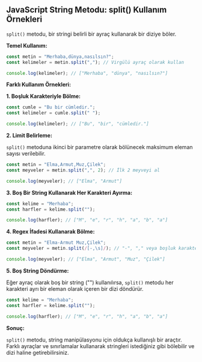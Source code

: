 ## JavaScript String Metodu: split() Kullanım Örnekleri

`split()` metodu, bir stringi belirli bir ayraç kullanarak bir diziye böler. 

**Temel Kullanım:**

```javascript
const metin = "Merhaba,dünya,nasılsın?";
const kelimeler = metin.split(","); // Virgülü ayraç olarak kullan

console.log(kelimeler); // ["Merhaba", "dünya", "nasılsın?"]
```

**Farklı Kullanım Örnekleri:**

**1. Boşluk Karakteriyle Bölme:**

```javascript
const cumle = "Bu bir cümledir.";
const kelimeler = cumle.split(" "); 

console.log(kelimeler); // ["Bu", "bir", "cümledir."]
```

**2. Limit Belirleme:**

`split()` metoduna ikinci bir parametre olarak bölünecek maksimum eleman sayısı verilebilir.

```javascript
const metin = "Elma,Armut,Muz,Çilek";
const meyveler = metin.split(",", 2); // İlk 2 meyveyi al 

console.log(meyveler); // ["Elma", "Armut"]
```

**3. Boş Bir String Kullanarak Her Karakteri Ayırma:**

```javascript
const kelime = "Merhaba";
const harfler = kelime.split(""); 

console.log(harfler); // ["M", "e", "r", "h", "a", "b", "a"]
```

**4. Regex İfadesi Kullanarak Bölme:**

```javascript
const metin = "Elma-Armut Muz,Çilek";
const meyveler = metin.split(/[-,\s]/); // "-", "," veya boşluk karakterleri ile böl

console.log(meyveler); // ["Elma", "Armut", "Muz", "Çilek"]
```

**5. Boş String Döndürme:**

Eğer ayraç olarak boş bir string ("") kullanılırsa, `split()` metodu her karakteri ayrı bir eleman olarak içeren bir dizi döndürür.

```javascript
const kelime = "Merhaba";
const harfler = kelime.split(""); 

console.log(harfler); // ["M", "e", "r", "h", "a", "b", "a"]
```

**Sonuç:**

`split()` metodu, string manipülasyonu için oldukça kullanışlı bir araçtır. Farklı ayraçlar ve sınırlamalar kullanarak stringleri istediğiniz gibi bölebilir ve dizi haline getirebilirsiniz. 
